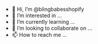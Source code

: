 - 👋 Hi, I’m @blingbabesshopify
- 👀 I’m interested in ...
- 🌱 I’m currently learning ...
- 💞️ I’m looking to collaborate on ...
- 📫 How to reach me ...

<!---
blingbabesshopify/blingbabesshopify is a ✨ special ✨ repository because its `README.md` (this file) appears on your GitHub profile.
You can click the Preview link to take a look at your changes.
--->

